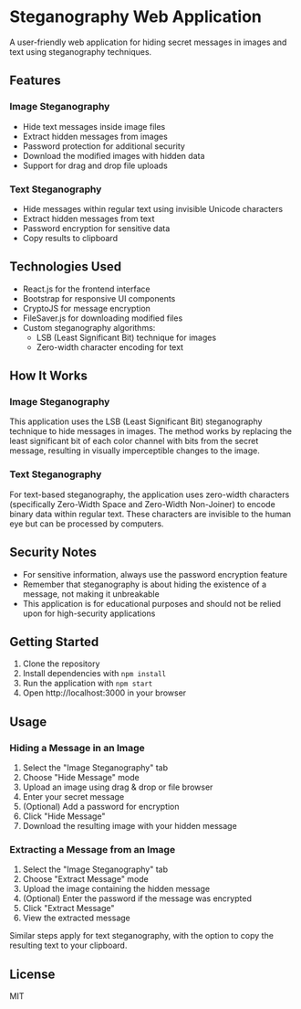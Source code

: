 # Steganography Web Application

A user-friendly web application for hiding secret messages in images and text using steganography techniques.

## Features

### Image Steganography
- Hide text messages inside image files
- Extract hidden messages from images
- Password protection for additional security
- Download the modified images with hidden data
- Support for drag and drop file uploads

### Text Steganography
- Hide messages within regular text using invisible Unicode characters
- Extract hidden messages from text
- Password encryption for sensitive data
- Copy results to clipboard

## Technologies Used

- React.js for the frontend interface
- Bootstrap for responsive UI components
- CryptoJS for message encryption
- FileSaver.js for downloading modified files
- Custom steganography algorithms:
  - LSB (Least Significant Bit) technique for images
  - Zero-width character encoding for text

## How It Works

### Image Steganography
This application uses the LSB (Least Significant Bit) steganography technique to hide messages in images. The method works by replacing the least significant bit of each color channel with bits from the secret message, resulting in visually imperceptible changes to the image.

### Text Steganography
For text-based steganography, the application uses zero-width characters (specifically Zero-Width Space and Zero-Width Non-Joiner) to encode binary data within regular text. These characters are invisible to the human eye but can be processed by computers.

## Security Notes

- For sensitive information, always use the password encryption feature
- Remember that steganography is about hiding the existence of a message, not making it unbreakable
- This application is for educational purposes and should not be relied upon for high-security applications

## Getting Started

1. Clone the repository
2. Install dependencies with `npm install`
3. Run the application with `npm start`
4. Open http://localhost:3000 in your browser

## Usage

### Hiding a Message in an Image
1. Select the "Image Steganography" tab
2. Choose "Hide Message" mode
3. Upload an image using drag & drop or file browser
4. Enter your secret message
5. (Optional) Add a password for encryption
6. Click "Hide Message"
7. Download the resulting image with your hidden message

### Extracting a Message from an Image
1. Select the "Image Steganography" tab
2. Choose "Extract Message" mode
3. Upload the image containing the hidden message
4. (Optional) Enter the password if the message was encrypted
5. Click "Extract Message"
6. View the extracted message

Similar steps apply for text steganography, with the option to copy the resulting text to your clipboard.

## License

MIT
